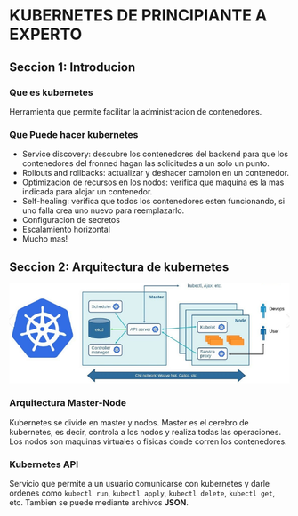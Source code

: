 # KUBERNETES DE PRINCIPIANTE A EXPERTO

## Seccion 1: Introducion

### Que es kubernetes

Herramienta que permite facilitar la administracion de contenedores.

### Que Puede hacer kubernetes

- Service discovery: descubre los contenedores del backend para que los contenedores del fronned hagan las solicitudes a un solo un punto.
- Rollouts and rollbacks: actualizar y deshacer cambion en un contenedor.
- Optimizacion de recursos en los nodos: verifica que maquina es la mas indicada para alojar un contenedor.
- Self-healing: verifica que todos los contenedores esten funcionando, si uno falla crea uno nuevo para reemplazarlo.
- Configuracion de secretos
- Escalamiento horizontal
- Mucho mas!

## Seccion 2: Arquitectura de kubernetes

![Kubernetes Architecture](/img/kubernetesArchitecture.png)

### Arquitectura Master-Node

Kubernetes se divide en master y nodos. Master es el cerebro de kubernetes, es decir, controla a los nodos y realiza todas las operaciones. Los nodos son maquinas virtuales o fisicas donde corren los contenedores.

### Kubernetes API

Servicio que permite a un usuario comunicarse con kubernetes y darle ordenes como `kubectl run`, `kubectl apply`, `kubectl delete`, `kubectl get`, etc. Tambien se puede mediante archivos **JSON**.
